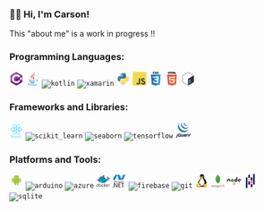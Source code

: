 <!-- Maybe use this: https://gprm.itsvg.in/ -->

### 🙇‍♂️ Hi, I'm Carson!

This "about me" is a work in progress !!

<!-- <p>&nbsp;<img align="center" src="https://github-readme-stats.vercel.app/api?username=carsonsgit&show_icons=true&theme=tokyonight&locale=en" alt="carsonsgit" /></p> -->

<h3 align="left">Programming Languages:</h3>
<code><img src="https://raw.githubusercontent.com/devicons/devicon/master/icons/csharp/csharp-original.svg" alt="csharp" width="25" height="25"/></code>
<code><img src="https://raw.githubusercontent.com/devicons/devicon/master/icons/java/java-original.svg" alt="java" width="25" height="25"/></code>
<code><img src="https://www.vectorlogo.zone/logos/kotlinlang/kotlinlang-icon.svg" alt="kotlin" width="25" height="25"/></code>
<code><img src="https://github.com/carsonSgit/carsonSgit/assets/92652800/a931e609-90f0-469a-8fff-7865a3331715" alt="xamarin" width="25" height="25"/></code>
<code><img src="https://raw.githubusercontent.com/devicons/devicon/master/icons/python/python-original.svg" alt="python" width="25" height="25"/></code>
<code><img src="https://raw.githubusercontent.com/devicons/devicon/master/icons/javascript/javascript-original.svg" alt="javascript" width="25" height="25"/></code> 
<code><img src="https://raw.githubusercontent.com/devicons/devicon/master/icons/css3/css3-original-wordmark.svg" alt="css3" width="25" height="25"/></code>
<code><img src="https://raw.githubusercontent.com/devicons/devicon/master/icons/html5/html5-original-wordmark.svg" alt="html5" width="25" height="25"/></code>
<code><img src="https://raw.githubusercontent.com/devicons/devicon/master/icons/bash/bash-original.svg" alt="Bash" width="25" height="25"/></code>

<h3 align="left">Frameworks and Libraries:</h3>
<code><img src="https://raw.githubusercontent.com/devicons/devicon/master/icons/react/react-original-wordmark.svg" alt="react" width="25" height="25"/></code>
<code><img src="https://upload.wikimedia.org/wikipedia/commons/0/05/Scikit_learn_logo_small.svg" alt="scikit_learn" width="30" height="30"/></code>
<code><img src="https://seaborn.pydata.org/_images/logo-mark-lightbg.svg" alt="seaborn" width="30" height="30"/></code>
<code><img src="https://www.vectorlogo.zone/logos/tensorflow/tensorflow-icon.svg" alt="tensorflow" width="30" height="30"/></code>
<code><img src="https://raw.githubusercontent.com/devicons/devicon/master/icons/jquery/jquery-original-wordmark.svg" alt="jQuery" width="30" height="30"/></code>

<h3 align="left">Platforms and Tools:</h3>
<code><img src="https://raw.githubusercontent.com/devicons/devicon/master/icons/android/android-original-wordmark.svg" alt="android" width="25" height="25"/></code>
<code><img src="https://cdn.worldvectorlogo.com/logos/arduino-1.svg" alt="arduino" width="25" height="25"/></code>
<code><img src="https://www.vectorlogo.zone/logos/microsoft_azure/microsoft_azure-icon.svg" alt="azure" width="25" height="25"/></code>
<code><img src="https://raw.githubusercontent.com/devicons/devicon/master/icons/docker/docker-original-wordmark.svg" alt="docker" width="25" height="25"/></code>
<code><img src="https://raw.githubusercontent.com/devicons/devicon/master/icons/dot-net/dot-net-original-wordmark.svg" alt="dotnet" width="25" height="25"/></code>
<code><img src="https://www.vectorlogo.zone/logos/firebase/firebase-icon.svg" alt="firebase" width="25" height="25"/></code>
<code><img src="https://www.vectorlogo.zone/logos/git-scm/git-scm-icon.svg" alt="git" width="25" height="25"/></code>
<code><img src="https://raw.githubusercontent.com/devicons/devicon/master/icons/linux/linux-original.svg" alt="linux" width="25" height="25"/></code>
<code><img src="https://raw.githubusercontent.com/devicons/devicon/master/icons/mongodb/mongodb-original-wordmark.svg" alt="mongodb" width="25" height="25"/></code>
<code><img src="https://raw.githubusercontent.com/devicons/devicon/master/icons/nodejs/nodejs-original-wordmark.svg" alt="nodejs" width="25" height="25"/></code>
<code><img src="https://raw.githubusercontent.com/devicons/devicon/2ae2a900d2f041da66e950e4d48052658d850630/icons/pandas/pandas-original.svg" alt="pandas" width="25" height="25"/></code>
<code><img src="https://www.vectorlogo.zone/logos/sqlite/sqlite-icon.svg" alt="sqlite" width="25" height="25"/></code>
